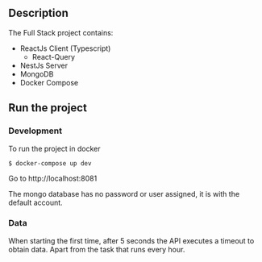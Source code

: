 ## Description
The Full Stack project contains:

* ReactJs Client (Typescript)
  * React-Query
* NestJs Server
* MongoDB
* Docker Compose


## Run the project

### Development

To run the project in docker

```
$ docker-compose up dev
```

Go to http://localhost:8081

The mongo database has no password or user assigned, it is with the default account.
 
 
### Data

When starting the first time, after 5 seconds the API executes a timeout to obtain data. Apart from the task that runs every hour.
 